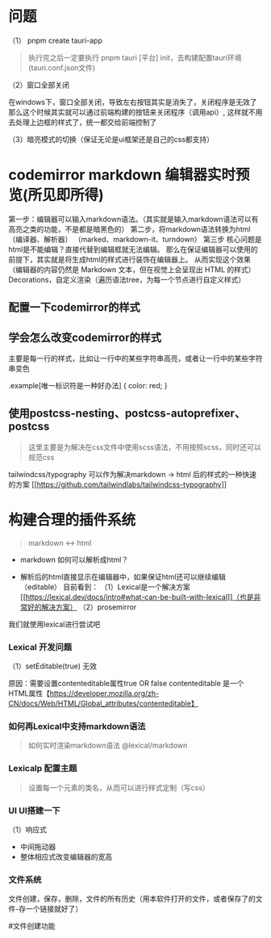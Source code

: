 # 问题

（1）
pnpm create tauri-app

> 执行完之后一定要执行 pnpm tauri [平台] init，去构建配置tauri环境(tauri.conf.json文件)

（2）窗口全部关闭

在windows下，窗口全部关闭，导致左右按钮其实是消失了，关闭程序是无效了
那么这个时候其实就可以通过前端构建的按钮来关闭程序（调用api）, 这样就不用去处理上边框的样式了，统一都交给前端控制了

（3）暗亮模式的切换（保证无论是ui框架还是自己的css都支持）

# codemirror markdown 编辑器实时预览(所见即所得)

第一步：编辑器可以输入markdown语法。（其实就是输入markdown语法可以有高亮之类的功能，不是都是暗黑色的）
第二步，将markdown语法转换为html（编译器、解析器） （marked、markdown-it、turndown）
第三步
核心问题是html是不能编辑？直接代替到编辑框就无法编辑。
那么在保证编辑器可以使用的前提下，其实就是将生成html的样式进行装饰在编辑器上。
从而实现这个效果
（编辑器的内容仍然是 Markdown 文本，但在视觉上会呈现出 HTML 的样式）
Decorations，自定义渲染（遍历语法tree，为每一个节点进行自定义样式）

## 配置一下codemirror的样式

## 学会怎么改变codemirror的样式
主要是每一行的样式，比如让一行中的某些字符串高亮，或者让一行中的某些字符串变色


.example[唯一标识符是一种好办法] {
  color: red;
}

## 使用postcss-nesting、postcss-autoprefixer、postcss

> 这里主要是为解决在css文件中使用scss语法，不用按照scss，同时还可以规范css


tailwindcss/typography 可以作为解决markdown -> html 后的样式的一种快速的方案
[[https://github.com/tailwindlabs/tailwindcss-typography]]




# 构建合理的插件系统

> markdown <-> html

- markdown 如何可以解析成html？

- 解析后的html直接显示在编辑器中，如果保证html还可以继续编辑（editable）
目前看到：
（1）Lexical是一个解决方案[[https://lexical.dev/docs/intro#what-can-be-built-with-lexical]]（也是非常好的解决方案）
（2）prosemirror

我们就使用lexical进行尝试吧

### Lexical 开发问题

（1）setEditable(true) 无效

原因：需要设置contenteditable属性true OR false
contenteditable 是一个HTML属性【https://developer.mozilla.org/zh-CN/docs/Web/HTML/Global_attributes/contenteditable】



### 如何再Lexical中支持markdown语法

> 如何实时渲染markdown语法
@lexical/markdown

### Lexicalp 配置主题

> 设置每一个元素的类名，从而可以进行样式定制（写css）

### UI UI搭建一下

（1）响应式

- 中间拖动器
- 整体相应式改变编辑器的宽高

### 文件系统

文件创建，保存，删除，文件的所有历史（用本软件打开的文件，或者保存了的文件-存一个链接就好了）

#文件创建功能

























